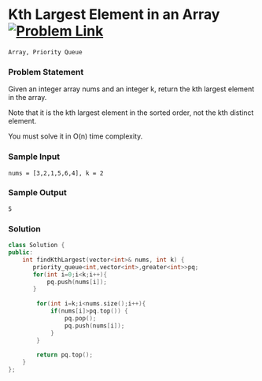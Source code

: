 # Kth Largest Element in an Array &ensp;  [![Problem Link](https://img.shields.io/badge/-LeetCode-FFA116?style=for-the-badge&logo=LeetCode&logoColor=black)](https://leetcode.com/problems/kth-largest-element-in-an-array/)

```
Array, Priority Queue
``` 
### Problem Statement 
Given an integer array nums and an integer k, return the kth largest element in the array.

Note that it is the kth largest element in the sorted order, not the kth distinct element.

You must solve it in O(n) time complexity.
### Sample Input
```
nums = [3,2,1,5,6,4], k = 2
```
### Sample Output
```
5
```

### Solution
```cpp
class Solution {
public:
    int findKthLargest(vector<int>& nums, int k) {
       priority_queue<int,vector<int>,greater<int>>pq;
       for(int i=0;i<k;i++){
           pq.push(nums[i]);
       }
        
        for(int i=k;i<nums.size();i++){
            if(nums[i]>pq.top()) {
                pq.pop();
                pq.push(nums[i]);
            }
        }
        
        return pq.top();
    }
};